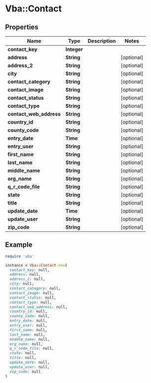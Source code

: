 # Vba::Contact

## Properties

| Name | Type | Description | Notes |
| ---- | ---- | ----------- | ----- |
| **contact_key** | **Integer** |  |  |
| **address** | **String** |  | [optional] |
| **address_2** | **String** |  | [optional] |
| **city** | **String** |  | [optional] |
| **contact_category** | **String** |  | [optional] |
| **contact_image** | **String** |  | [optional] |
| **contact_status** | **String** |  | [optional] |
| **contact_type** | **String** |  | [optional] |
| **contact_web_address** | **String** |  | [optional] |
| **country_id** | **String** |  | [optional] |
| **county_code** | **String** |  | [optional] |
| **entry_date** | **Time** |  | [optional] |
| **entry_user** | **String** |  | [optional] |
| **first_name** | **String** |  | [optional] |
| **last_name** | **String** |  | [optional] |
| **middle_name** | **String** |  | [optional] |
| **org_name** | **String** |  | [optional] |
| **q_r_code_file** | **String** |  | [optional] |
| **state** | **String** |  | [optional] |
| **title** | **String** |  | [optional] |
| **update_date** | **Time** |  | [optional] |
| **update_user** | **String** |  | [optional] |
| **zip_code** | **String** |  | [optional] |

## Example

```ruby
require 'vba'

instance = Vba::Contact.new(
  contact_key: null,
  address: null,
  address_2: null,
  city: null,
  contact_category: null,
  contact_image: null,
  contact_status: null,
  contact_type: null,
  contact_web_address: null,
  country_id: null,
  county_code: null,
  entry_date: null,
  entry_user: null,
  first_name: null,
  last_name: null,
  middle_name: null,
  org_name: null,
  q_r_code_file: null,
  state: null,
  title: null,
  update_date: null,
  update_user: null,
  zip_code: null
)
```

